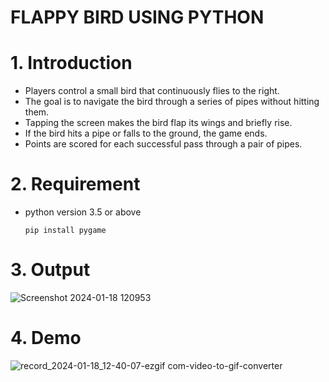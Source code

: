 # FLAPPY BIRD USING PYTHON

# 1. Introduction

- Players control a small bird that continuously flies to the right.
- The goal is to navigate the bird through a series of pipes without hitting them.
- Tapping the screen makes the bird flap its wings and briefly rise.
- If the bird hits a pipe or falls to the ground, the game ends.
- Points are scored for each successful pass through a pair of pipes.

# 2. Requirement
- python version 3.5 or above

   `pip install pygame `

# 3. Output
![Screenshot 2024-01-18 120953](https://github.com/saiteja-4444/flappy_bird/assets/140083199/4ca4ad5b-35b5-4225-938c-33926cb82803)



# 4. Demo

![record_2024-01-18_12-40-07-ezgif com-video-to-gif-converter](https://github.com/saiteja-4444/flappy_bird/assets/140083199/c48fa2fa-a8f2-4914-bd35-f6804e07e966)

